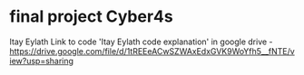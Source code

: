# final project Cyber4s
Itay Eylath
Link to code 'Itay Eylath code explanation' in google drive -
https://drive.google.com/file/d/1tREEeACwSZWAxEdxGVK9WoYfh5__fNTE/view?usp=sharing
